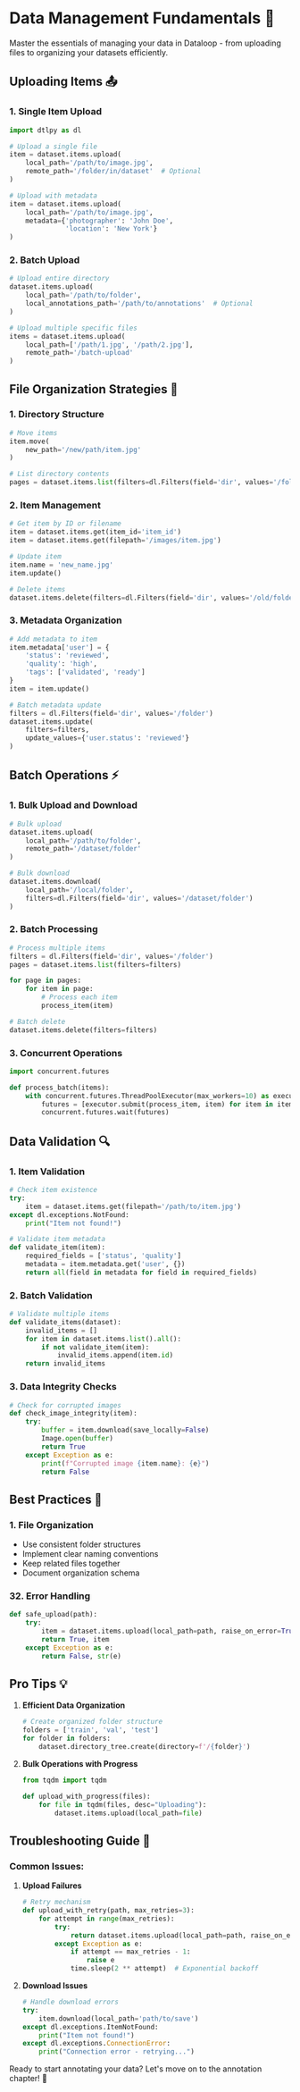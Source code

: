 # Data Management Fundamentals 💾

Master the essentials of managing your data in Dataloop - from uploading files to organizing your datasets efficiently.

## Uploading Items 📤

### 1. Single Item Upload

```python
import dtlpy as dl

# Upload a single file
item = dataset.items.upload(
    local_path='/path/to/image.jpg',
    remote_path='/folder/in/dataset'  # Optional
)

# Upload with metadata
item = dataset.items.upload(
    local_path='/path/to/image.jpg',
    metadata={'photographer': 'John Doe',
              'location': 'New York'}
)
```

### 2. Batch Upload

```python
# Upload entire directory
dataset.items.upload(
    local_path='/path/to/folder',
    local_annotations_path='/path/to/annotations'  # Optional
)

# Upload multiple specific files
items = dataset.items.upload(
    local_path=['/path/1.jpg', '/path/2.jpg'],
    remote_path='/batch-upload'
)
```

## File Organization Strategies 📂

### 1. Directory Structure

```python
# Move items
item.move(
    new_path='/new/path/item.jpg'
)

# List directory contents
pages = dataset.items.list(filters=dl.Filters(field='dir', values='/folder'))
```

### 2. Item Management

```python
# Get item by ID or filename
item = dataset.items.get(item_id='item_id')
item = dataset.items.get(filepath='/images/item.jpg')

# Update item
item.name = 'new_name.jpg'
item.update()

# Delete items
dataset.items.delete(filters=dl.Filters(field='dir', values='/old/folder'))
```

### 3. Metadata Organization

```python
# Add metadata to item
item.metadata['user'] = {
    'status': 'reviewed',
    'quality': 'high',
    'tags': ['validated', 'ready']
}
item = item.update()

# Batch metadata update
filters = dl.Filters(field='dir', values='/folder')
dataset.items.update(
    filters=filters,
    update_values={'user.status': 'reviewed'}
)
```

## Batch Operations ⚡

### 1. Bulk Upload and Download

```python
# Bulk upload
dataset.items.upload(
    local_path='/path/to/folder',
    remote_path='/dataset/folder'
)

# Bulk download
dataset.items.download(
    local_path='/local/folder',
    filters=dl.Filters(field='dir', values='/dataset/folder')
)
```

### 2. Batch Processing

```python
# Process multiple items
filters = dl.Filters(field='dir', values='/folder')
pages = dataset.items.list(filters=filters)

for page in pages:
    for item in page:
        # Process each item
        process_item(item)

# Batch delete
dataset.items.delete(filters=filters)
```

### 3. Concurrent Operations

```python
import concurrent.futures

def process_batch(items):
    with concurrent.futures.ThreadPoolExecutor(max_workers=10) as executor:
        futures = [executor.submit(process_item, item) for item in items]
        concurrent.futures.wait(futures)
```

## Data Validation 🔍

### 1. Item Validation

```python
# Check item existence
try:
    item = dataset.items.get(filepath='/path/to/item.jpg')
except dl.exceptions.NotFound:
    print("Item not found!")

# Validate item metadata
def validate_item(item):
    required_fields = ['status', 'quality']
    metadata = item.metadata.get('user', {})
    return all(field in metadata for field in required_fields)
```

### 2. Batch Validation

```python
# Validate multiple items
def validate_items(dataset):
    invalid_items = []
    for item in dataset.items.list().all():
        if not validate_item(item):
            invalid_items.append(item.id)
    return invalid_items
```

### 3. Data Integrity Checks

```python
# Check for corrupted images
def check_image_integrity(item):
    try:
        buffer = item.download(save_locally=False)
        Image.open(buffer)
        return True
    except Exception as e:
        print(f"Corrupted image {item.name}: {e}")
        return False
```

## Best Practices 👑

### 1. File Organization
- Use consistent folder structures
- Implement clear naming conventions
- Keep related files together
- Document organization schema

### 32. Error Handling
```python
def safe_upload(path):
    try:
        item = dataset.items.upload(local_path=path, raise_on_error=True)
        return True, item
    except Exception as e:
        return False, str(e)
```

## Pro Tips 💡

1. **Efficient Data Organization**
   ```python
   # Create organized folder structure
   folders = ['train', 'val', 'test']
   for folder in folders:
       dataset.directory_tree.create(directory=f'/{folder}')
   ```

2. **Bulk Operations with Progress**
   ```python
   from tqdm import tqdm
   
   def upload_with_progress(files):
       for file in tqdm(files, desc="Uploading"):
           dataset.items.upload(local_path=file)
   ```

## Troubleshooting Guide 🔧

### Common Issues:

1. **Upload Failures**
   ```python
   # Retry mechanism
   def upload_with_retry(path, max_retries=3):
       for attempt in range(max_retries):
           try:
               return dataset.items.upload(local_path=path, raise_on_error=True)
           except Exception as e:
               if attempt == max_retries - 1:
                   raise e
               time.sleep(2 ** attempt)  # Exponential backoff
   ```

2. **Download Issues**
   ```python
   # Handle download errors
   try:
       item.download(local_path='path/to/save')
   except dl.exceptions.ItemNotFound:
       print("Item not found!")
   except dl.exceptions.ConnectionError:
       print("Connection error - retrying...")
   ```

Ready to start annotating your data? Let's move on to the annotation chapter! 🎯 